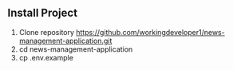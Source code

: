 ## Install Project
1. Clone repository https://github.com/workingdeveloper1/news-management-application.git
2. cd news-management-application
3. cp .env.example
